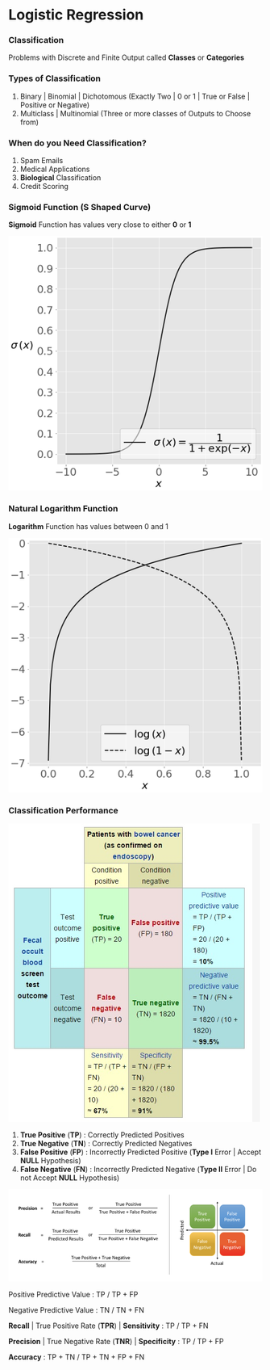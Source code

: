 # Logistic Regression

### Classification

Problems with Discrete and Finite Output called **Classes** or **Categories**

### Types of Classification

1. Binary | Binomial | Dichotomous (Exactly Two | 0 or 1 | True or False | Positive or Negative)
2. Multiclass | Multinomial (Three or more classes of Outputs to Choose from)

### When do you Need Classification?
1. Spam Emails
2. Medical Applications 
3. **Biological** Classification
4. Credit Scoring

### Sigmoid Function (S Shaped Curve)
**Sigmoid** Function has values very close to either **0** or **1**

![Sigmoid](Image/SigmoidFunction.png) 

### Natural Logarithm Function 
**Logarithm** Function has values between 0 and 1

![Logarithm](Image/LogFunction.png) 

### Classification Performance

![Confusion Matrix](Image/ConfusionMatrix.jpg)

1. **True Positive** (**TP**) : Correctly Predicted Positives 
2. **True Negative** (**TN**) : Correctly Predicted Negatives
3. **False Positive** (**FP**) : Incorrectly Predicted Positive (**Type I** Error | Accept **NULL** Hypothesis)
4. **False Negative** (**FN**) : Incorrectly Predicted Negative (**Type II** Error | Do not Accept **NULL** Hypothesis)

![Confusion Matrix](Image/CM.png)

Positive Predictive Value : TP / TP + FP

Negative Predictive Value : TN / TN + FN

**Recall** | True Positive Rate (**TPR**) | **Sensitivity** : TP / TP + FN

**Precision** | True Negative Rate (**TNR**) | **Specificity** : TP / TP + FP

**Accuracy** : TP + TN / TP + TN + FP + FN
